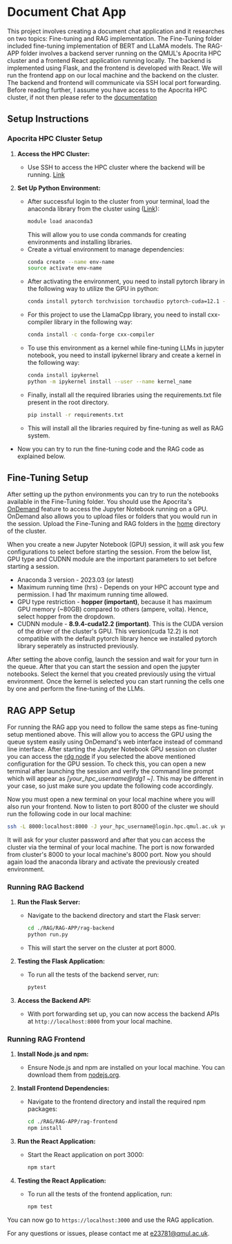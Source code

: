 # Document Chat App 

This project involves creating a document chat application and it researches on two topics: Fine-tuning and RAG implementation. The Fine-Tuning folder included fine-tuning implementation of BERT and LLaMA models. The RAG-APP folder involves a backend server running on the QMUL's Apocrita HPC cluster and a frontend React application running locally. The backend is implemented using Flask, and the frontend is developed with React. We will run the frontend app on our local machine and the backend on the cluster. The backend and frontend will communicate via SSH local port forwarding. Before reading further, I assume you have access to the Apocrita HPC cluster, if not then please refer to the [documentation](https://docs.hpc.qmul.ac.uk/intro/hpc-account/)

## Setup Instructions

### Apocrita HPC Cluster Setup

1. **Access the HPC Cluster:**
   - Use SSH to access the HPC cluster where the backend will be running. [Link](https://docs.hpc.qmul.ac.uk/intro/login/#ssh-access-via-the-terminal)

2. **Set Up Python Environment:**
   - After successful login to the cluster from your terminal, load the anaconda library from the cluster using ([Link](https://docs.hpc.qmul.ac.uk/apps/languages/anaconda/#loading-the-module)):
     ```bash
     module load anaconda3
     ```
     This will allow you to use conda commands for creating environments and installing libraries.
   - Create a virtual environment to manage dependencies:
     ```bash
     conda create --name env-name
     source activate env-name
     ```
   - After activating the environment, you need to install pytorch library in the following way to utilize the GPU in python:
     ```bash
     conda install pytorch torchvision torchaudio pytorch-cuda=12.1 -c pytorch-nightly -c nvidia
     ```
   - For this project to use the LlamaCpp library, you need to install cxx-compiler library in the following way:
     ```bash
     conda install -c conda-forge cxx-compiler
     ```
   - To use this environment as a kernel while fine-tuning LLMs in jupyter notebook, you need to install ipykernel library and create a kernel in the following way:
     ```bash
     conda install ipykernel
     python -m ipykernel install --user --name kernel_name
     ```
   - Finally, install all the required libraries using the requirements.txt file present in the root directory.
     ```bash
     pip install -r requirements.txt
     ```
   - This will install all the libraries required by fine-tuning as well as RAG system.
 
 - Now you can try to run the fine-tuning code and the RAG code as explained below.


## Fine-Tuning Setup

After setting up the python environments you can try to run the notebooks available in the Fine-Tuning folder. You should use the Apocrita's [OnDemand](https://docs.hpc.qmul.ac.uk/ondemand/) feature to access the Jupyter Notebook running on a GPU. OnDemand also allows you to upload files or folders that you would run in the session. Upload the Fine-Tuning and RAG folders in the [home](https://docs.hpc.qmul.ac.uk/storage/#home-directories) directory of the cluster.

 When you create a new Jupyter Notebook (GPU) session, it will ask you few configurations to select before starting the session. From the below list, GPU type and CUDNN module are the important parameters to set before starting a session.
  - Anaconda 3 version - 2023.03 (or latest)
  - Maximum running time (hrs) - Depends on your HPC account type and permission. I had 1hr maximum running time allowed.
  - GPU type restriction - **hopper (important)**, because it has maximum GPU memory (~80GB) compared to others (ampere, volta). Hence, select hopper from the dropdown.
  - CUDNN module - **8.9.4-cuda12.2 (important)**. This is the CUDA version of the driver of the cluster's GPU. This version(cuda 12.2) is not compatible with the default pytorch library hence we installed pytorch library seperately as instructed previously.

After setting the above config, launch the session and wait for your turn in the queue. After that you can start the session and open the jupyter notebooks. Select the kernel that you created previously using the virtual environment. Once the kernel is selected you can start running the cells one by one and perform the fine-tuning of the LLMs.


## RAG APP Setup

For running the RAG app you need to follow the same steps as fine-tuning setup mentioned above. This will allow you to access the GPU using the queue system easily using OnDemand's web interface instead of command line interface. After starting the Jupyter Notebook GPU session on cluster you can access the [rdg node](https://docs.hpc.qmul.ac.uk/nodes/rdg/) if you selected the above mentioned configuration for the GPU session. To check this, you can open a new terminal after launching the session and verify the command line prompt which will appear as *[your_hpc_username@rdg1 ~]*. This may be different in your case, so just make sure you update the following code accordingly.

Now you must open a new terminal on your local machine where you will also run your frontend. Now to listen to port 8000 of the cluster we should run the following code in our local machine:
```bash
ssh -L 8000:localhost:8000 -J your_hpc_username@login.hpc.qmul.ac.uk your_hpc_username@rdg1
```
It will ask for your cluster password and after that you can access the cluster via the terminal of your local machine. The port is now forwarded from cluster's 8000 to your local machine's 8000 port. Now you should again load the anaconda library and activate the previously created environment.

### Running RAG Backend

1. **Run the Flask Server:**
   - Navigate to the backend directory and start the Flask server:
     ```bash
     cd ./RAG/RAG-APP/rag-backend
     python run.py
     ```
   - This will start the server on the cluster at port 8000.

2. **Testing the Flask Application:**
   - To run all the tests of the backend server, run:
     ```bash
     pytest
     ```
3. **Access the Backend API:**
   - With port forwarding set up, you can now access the backend APIs at `http://localhost:8000` from your local machine.


### Running RAG Frontend

1. **Install Node.js and npm:**
   - Ensure Node.js and npm are installed on your local machine. You can download them from [nodejs.org](https://nodejs.org/).
   
2. **Install Frontend Dependencies:**
   - Navigate to the frontend directory and install the required npm packages:
     ```bash
     cd ./RAG/RAG-APP/rag-frontend
     npm install
     ```

3. **Run the React Application:**
   - Start the React application on port 3000:
     ```bash
     npm start
     ```

4. **Testing the React Application:**
   - To run all the tests of the frontend application, run:
     ```bash
     npm test
     ```
    
You can now go to `https://localhost:3000` and use the RAG application.


For any questions or issues, please contact me at [e23781@qmul.ac.uk](mailto:e23781@qmul.ac.uk).